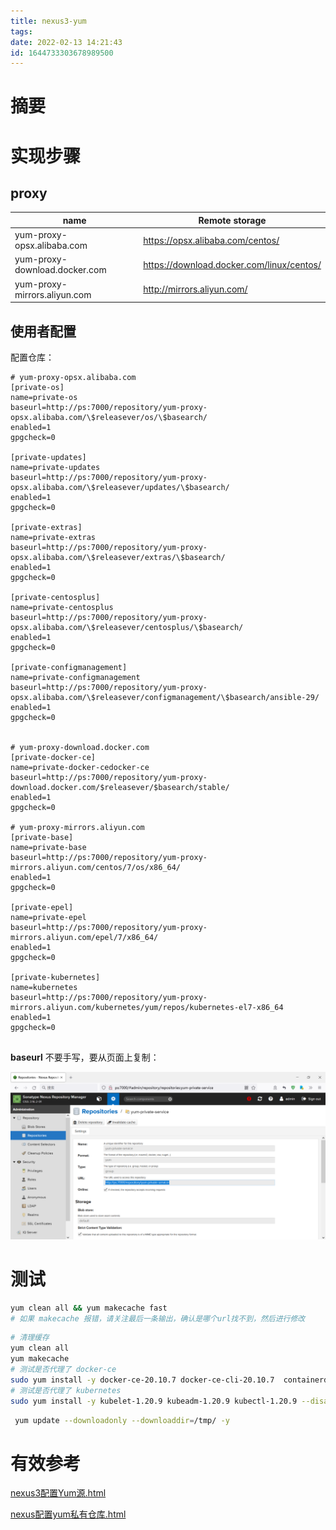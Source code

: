 ```yaml
---
title: nexus3-yum
tags: 
date: 2022-02-13 14:21:43
id: 1644733303678989500
---
```

# 摘要



# 实现步骤

## proxy

| name                          | Remote storage                            |
| ----------------------------- | ----------------------------------------- |
| yum-proxy-opsx.alibaba.com    | https://opsx.alibaba.com/centos/          |
| yum-proxy-download.docker.com | https://download.docker.com/linux/centos/ |
| yum-proxy-mirrors.aliyun.com  | http://mirrors.aliyun.com/                |

## 使用者配置

配置仓库：

```
# yum-proxy-opsx.alibaba.com
[private-os]
name=private-os
baseurl=http://ps:7000/repository/yum-proxy-opsx.alibaba.com/\$releasever/os/\$basearch/
enabled=1
gpgcheck=0

[private-updates]
name=private-updates
baseurl=http://ps:7000/repository/yum-proxy-opsx.alibaba.com/\$releasever/updates/\$basearch/
enabled=1
gpgcheck=0

[private-extras]
name=private-extras
baseurl=http://ps:7000/repository/yum-proxy-opsx.alibaba.com/\$releasever/extras/\$basearch/
enabled=1
gpgcheck=0

[private-centosplus]
name=private-centosplus
baseurl=http://ps:7000/repository/yum-proxy-opsx.alibaba.com/\$releasever/centosplus/\$basearch/
enabled=1
gpgcheck=0

[private-configmanagement]
name=private-configmanagement
baseurl=http://ps:7000/repository/yum-proxy-opsx.alibaba.com/\$releasever/configmanagement/\$basearch/ansible-29/
enabled=1
gpgcheck=0


# yum-proxy-download.docker.com
[private-docker-ce]
name=private-docker-cedocker-ce
baseurl=http://ps:7000/repository/yum-proxy-download.docker.com/$releasever/$basearch/stable/
enabled=1
gpgcheck=0

# yum-proxy-mirrors.aliyun.com
[private-base]
name=private-base
baseurl=http://ps:7000/repository/yum-proxy-mirrors.aliyun.com/centos/7/os/x86_64/
enabled=1
gpgcheck=0

[private-epel]
name=private-epel
baseurl=http://ps:7000/repository/yum-proxy-mirrors.aliyun.com/epel/7/x86_64/
enabled=1
gpgcheck=0

[private-kubernetes]
name=kubernetes
baseurl=http://ps:7000/repository/yum-proxy-mirrors.aliyun.com/kubernetes/yum/repos/kubernetes-el7-x86_64
enabled=1
gpgcheck=0


```

**baseurl** 不要手写，要从页面上复制：

![image-20220213155241989](assets/images/image-20220213155241989.png)

# 测试

```sh
yum clean all && yum makecache fast    
# 如果 makecache 报错，请关注最后一条输出，确认是哪个url找不到，然后进行修改
```



```sh
# 清理缓存
yum clean all 
yum makecache
# 测试是否代理了 docker-ce
sudo yum install -y docker-ce-20.10.7 docker-ce-cli-20.10.7  containerd.io-1.4.6
# 测试是否代理了 kubernetes
sudo yum install -y kubelet-1.20.9 kubeadm-1.20.9 kubectl-1.20.9 --disableexcludes=kubernetes
```



```sh
 yum update --downloadonly --downloaddir=/tmp/ -y
```

# 有效参考

 [nexus3配置Yum源.html](assets\references\nexus3配置Yum源.html) 

 [nexus配置yum私有仓库.html](assets\references\nexus配置yum私有仓库.html) 

